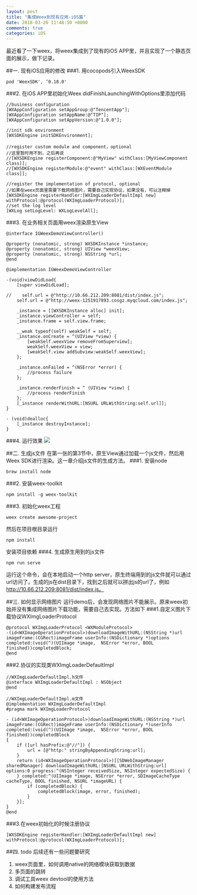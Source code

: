 ```yaml
---
layout: post
title: "集成Weex到现有应用-iOS篇"
date: 2018-03-26 11:48:50 +0800
comments: true
categories: iOS
---
```

最近看了一下weex，将weex集成到了现有的iOS APP里，并且实现了一个静态页面的展示，做下记录。

<!--more-->

##一. 现有iOS应用的修改
###1. 用cocopods引入WeexSDK
```
pod 'WeexSDK', ‘0.18.0'
```

###2. 在iOS APP里初始化Weex
didFinishLaunchingWithOptions里添加代码

```
//business configuration
[WXAppConfiguration setAppGroup:@"TencentApp"];
[WXAppConfiguration setAppName:@"TIP"];
[WXAppConfiguration setAppVersion:@"1.0.0"];
    
//init sdk environment
[WXSDKEngine initSDKEnvironment];
    
//register custom module and component，optional
//这里暂时用不到，之后再说
//[WXSDKEngine registerComponent:@"MyView" withClass:[MyViewComponent class]];
//[WXSDKEngine registerModule:@"event" withClass:[WXEventModule class]];
    
//register the implementation of protocol, optional
//如果在weex页面里需要下载网络图片，需要自己实现协议，如果没有，可以注释掉
[WXSDKEngine registerHandler:[WXImgLoaderDefaultImpl new] withProtocol:@protocol(WXImgLoaderProtocol)];
//set the log level
[WXLog setLogLevel: WXLogLevelAll];
```

###3. 在业务相关页面用weex渲染原生View
```
@interface IGWeexDemoViewController()

@property (nonatomic, strong) WXSDKInstance *instance;
@property (nonatomic, strong) UIView *weexView;
@property (nonatomic, strong) NSString *url;
@end

@implementation IGWeexDemoViewController

-(void)viewDidLoad{
    [super viewDidLoad];
    
//    self.url = @"http://10.66.212.209:8081/dist/index.js";
    self.url = @"http://weex-1251917893.cosgz.myqcloud.com/index.js";
    
    _instance = [[WXSDKInstance alloc] init];
    _instance.viewController = self;
    _instance.frame = self.view.frame;
    
    __weak typeof(self) weakSelf = self;
    _instance.onCreate = ^(UIView *view) {
        [weakSelf.weexView removeFromSuperview];
        weakSelf.weexView = view;
        [weakSelf.view addSubview:weakSelf.weexView];
    };
    
    _instance.onFailed = ^(NSError *error) {
        //process failure
    };
    
    _instance.renderFinish = ^ (UIView *view) {
        //process renderFinish
    };
    [_instance renderWithURL:[NSURL URLWithString:self.url]];
}

- (void)dealloc{
    [_instance destroyInstance];
}
```

###4. 运行效果
![](http://jason5.cn/images/QQ20180326-114148.png)

##二. 生成js文件
在第一张的第3节中，原生View通过加载一个js文件，然后用Weex SDK进行渲染。这一章介绍js文件的生成方法。
###1. 安装node
```
brew install node

```
###2. 安装weex-toolkit
```
npm install -g weex-toolkit
```
###3. 初始化weex工程
```
weex create awesome-project
```
然后在项目根目录运行
```
npm install
```
安装项目依赖
###4. 生成原生用到的js文件
```
npm run serve
```
运行这个命令，会在本地启动一个http server，原生终端用到的js文件就可以通过url访问了。生成的js在dist目录下，找到之后就可以拼出js的url了，例如
http://10.66.212.209:8081/dist/index.js。

##三. 如何显示网络图片
运行demo后，会发现网络图片不能展示。原来weex初始并没有集成网络图片下载功能，需要自己去实现。方法如下
###1.自定义图片下载协议WXImgLoaderProtocol
```
@protocol WXImgLoaderProtocol <WXModuleProtocol>
-(id<WXImageOperationProtocol>)downloadImageWithURL:(NSString *)url imageFrame:(CGRect)imageFrame userInfo:(NSDictionary *)options completed:(void(^)(UIImage *image,  NSError *error, BOOL finished))completedBlock;
@end
```
###2.协议的实现类WXImgLoaderDefaultImpl
```
//WXImgLoaderDefaultImpl.h文件
@interface WXImgLoaderDefaultImpl : NSObject
@end

//WXImgLoaderDefaultImpl.m文件
@implementation WXImgLoaderDefaultImpl
#pragma mark WXImgLoaderProtocol

- (id<WXImageOperationProtocol>)downloadImageWithURL:(NSString *)url imageFrame:(CGRect)imageFrame userInfo:(NSDictionary *)userInfo completed:(void(^)(UIImage *image,  NSError *error, BOOL finished))completedBlock
{
    if ([url hasPrefix:@"//"]) {
        url = [@"http:" stringByAppendingString:url];
    }
    return (id<WXImageOperationProtocol>)[[SDWebImageManager sharedManager] downloadImageWithURL:[NSURL URLWithString:url] options:0 progress:^(NSInteger receivedSize, NSInteger expectedSize) {
    } completed:^(UIImage *image, NSError *error, SDImageCacheType cacheType, BOOL finished, NSURL *imageURL) {
        if (completedBlock) {
            completedBlock(image, error, finished);
        }
    }];
}
@end
```
###3.在weex初始化的时候注册协议
```
[WXSDKEngine registerHandler:[WXImgLoaderDefaultImpl new] withProtocol:@protocol(WXImgLoaderProtocol)];
```
##四. todo
后续还有一些问题要研究

1. weex页面里，如何调用native的网络模块获取到数据
2. 多页面的跳转
3. 调试工具weex devtool的使用方法
4. 如何构建发布流程



